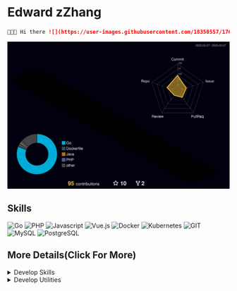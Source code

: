 # Edward zZhang

```markdown
👨🏻‍💻 Hi there ![](https://user-images.githubusercontent.com/18350557/176309783-0785949b-9127-417c-8b55-ab5a4333674e.gif) ！I'm a web developer.

```
![Activity](./profile-3d-contrib/profile-night-rainbow.svg)
<br>

## Skills

![Go](https://img.shields.io/badge/-Go-%2300ADD8?style=flat-square&logo=GO&logoColor=ffffff)
![PHP](https://img.shields.io/badge/-PHP-%237277ae?style=flat-square&logo=PHP&logoColor=ffffff)
![Javascript](https://img.shields.io/badge/-JavaScript-yellow?style=flat-square&logo=JavaScript&logoColor=ffffff)
![Vue.js](https://img.shields.io/badge/-Vue-%234FC08D?style=flat-square&logo=Vue.js&logoColor=ffffff)
![Docker](https://img.shields.io/badge/-Docker-%230d97e4?style=flat-square&logo=Docker&logoColor=ffffff)
![Kubernetes](https://img.shields.io/badge/-Kubernetes-%230d97e4?style=flat-square&logo=kubernetes&logoColor=ffffff)
![GIT](https://img.shields.io/badge/-Git-%23e84e32?style=flat-square&logo=GIT&logoColor=ffffff)
![MySQL](https://img.shields.io/badge/-MySQL-%23015e85?style=flat-square&logo=mysql&logoColor=ffffff)
![PostgreSQL](https://img.shields.io/badge/-PostgreSQL-%232f5e8e?style=flat-square&logo=postgresql&logoColor=ffffff)
<br>

## More Details(Click For More)

<details>
	<summary>Develop Skills</summary>
	<ul>
		<li><b>Go</b>: Gin,Hertz. </li>
		<li><b>PHP</b>: ThinkPHP,Laravel. </li>
		<li><b>DB</b>: MySQL,PostgreSQL. </li>
  	</ul>
</details>

<details>
	<summary>Develop Utilities</summary>
	<ul>
		<li><b>OS</b>: MacOS.</li>
		<li><b>Web Servers</b>: Nginx.</li>
		<li><b>IDE</b>: IntelliJ IDEA/Visual Studio Code.</li>
		<li><b>Terminal</b>: iterm2.</li>
		<li><b>VCS</b>: Git.</li>
	</ul>
</details>

<br>
